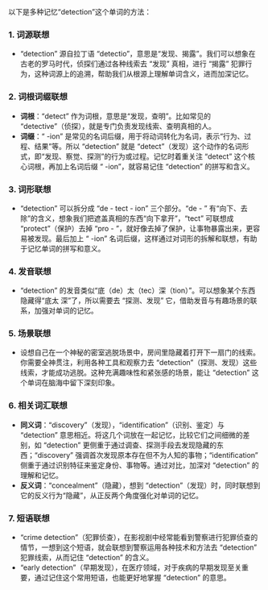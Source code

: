 以下是多种记忆“detection”这个单词的方法：

### 1. 词源联想
 - “detection” 源自拉丁语 “detectio”，意思是“发现、揭露”。我们可以想象在古老的罗马时代，侦探们通过各种线索去 “发现” 真相，进行 “揭露” 犯罪行为，这种词源上的追溯，帮助我们从根源上理解单词含义，进而加深记忆。

### 2. 词根词缀联想
 - **词根**：“detect” 作为词根，意思是“发现，查明”。比如常见的 “detective”（侦探），就是专门负责发现线索、查明真相的人。
 - **词缀**：“ -ion” 是常见的名词后缀，用于将动词转化为名词，表示“行为、过程、结果”等。所以 “detection” 就是 “detect”（发现）这个动作的名词形式，即“发现、察觉、探测”的行为或过程。记忆时着重关注 “detect” 这个核心词根，再加上名词后缀 “ -ion”，就容易记住 “detection” 的拼写和含义。

### 3. 词形联想
 - “detection” 可以拆分成 “de - tect - ion” 三个部分。“de - ” 有“向下、去除”的含义，想象我们把遮盖真相的东西“向下拿开”，“tect” 可联想成 “protect”（保护）去掉 “pro - ”，就好像去掉了保护，让事物暴露出来，更容易被发现。最后加上 “ -ion” 名词后缀，这样通过对词形的拆解和联想，有助于记忆单词的拼写和意义。

### 4. 发音联想
 - “detection” 的发音类似“底（de）太（tec）深（tion）”。可以想象某个东西隐藏得“底太 深”了，所以需要去 “探测、发现” 它，借助发音与有趣场景的联系，加强对单词的记忆。

### 5. 场景联想
 - 设想自己在一个神秘的密室逃脱场景中，房间里隐藏着打开下一扇门的线索。你需要全神贯注，利用各种工具和观察力去 “detection”（探测、发现）这些线索，才能成功逃脱。这种充满趣味性和紧张感的场景，能让 “detection” 这个单词在脑海中留下深刻印象。

### 6. 相关词汇联想
 - **同义词**：“discovery”（发现），“identification”（识别、鉴定）与 “detection” 意思相近。将这几个词放在一起记忆，比较它们之间细微的差别，如 “detection” 更侧重于通过调查、探测手段去发现隐藏的东西；“discovery” 强调首次发现原本存在但不为人知的事物；“identification” 侧重于通过识别特征来鉴定身份、事物等。通过对比，加深对 “detection” 的理解和记忆。
 - **反义词**：“concealment”（隐藏），想到 “detection”（发现）时，同时联想到它的反义行为“隐藏”，从正反两个角度强化对单词的记忆。

### 7. 短语联想
 - “crime detection”（犯罪侦查），在影视剧中经常能看到警察进行犯罪侦查的情节，一想到这个短语，就会联想到警察运用各种技术和方法去 “detection” 犯罪线索，从而记住 “detection” 的含义。
 - “early detection”（早期发现），在医疗领域，对于疾病的早期发现至关重要，通过记住这个常用短语，也能更好地掌握 “detection” 的意思。 